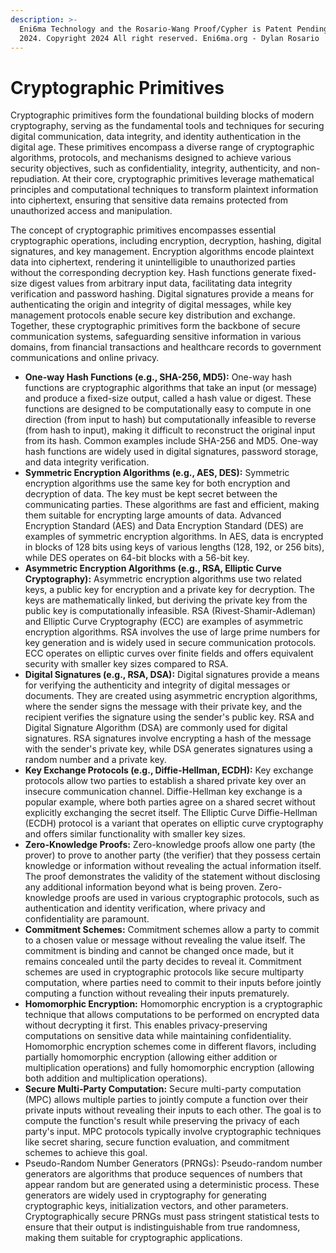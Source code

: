 ```yaml
---
description: >-
  Eni6ma Technology and the Rosario-Wang Proof/Cypher is Patent Pending. USPTO
  2024. Copyright 2024 All right reserved. Eni6ma.org - Dylan Rosario
---
```


# Cryptographic Primitives

Cryptographic primitives form the foundational building blocks of modern cryptography, serving as the fundamental tools and techniques for securing digital communication, data integrity, and identity authentication in the digital age. These primitives encompass a diverse range of cryptographic algorithms, protocols, and mechanisms designed to achieve various security objectives, such as confidentiality, integrity, authenticity, and non-repudiation. At their core, cryptographic primitives leverage mathematical principles and computational techniques to transform plaintext information into ciphertext, ensuring that sensitive data remains protected from unauthorized access and manipulation.

The concept of cryptographic primitives encompasses essential cryptographic operations, including encryption, decryption, hashing, digital signatures, and key management. Encryption algorithms encode plaintext data into ciphertext, rendering it unintelligible to unauthorized parties without the corresponding decryption key. Hash functions generate fixed-size digest values from arbitrary input data, facilitating data integrity verification and password hashing. Digital signatures provide a means for authenticating the origin and integrity of digital messages, while key management protocols enable secure key distribution and exchange. Together, these cryptographic primitives form the backbone of secure communication systems, safeguarding sensitive information in various domains, from financial transactions and healthcare records to government communications and online privacy.

* **One-way Hash Functions (e.g., SHA-256, MD5):** One-way hash functions are cryptographic algorithms that take an input (or message) and produce a fixed-size output, called a hash value or digest. These functions are designed to be computationally easy to compute in one direction (from input to hash) but computationally infeasible to reverse (from hash to input), making it difficult to reconstruct the original input from its hash. Common examples include SHA-256 and MD5. One-way hash functions are widely used in digital signatures, password storage, and data integrity verification.
* **Symmetric Encryption Algorithms (e.g., AES, DES):** Symmetric encryption algorithms use the same key for both encryption and decryption of data. The key must be kept secret between the communicating parties. These algorithms are fast and efficient, making them suitable for encrypting large amounts of data. Advanced Encryption Standard (AES) and Data Encryption Standard (DES) are examples of symmetric encryption algorithms. In AES, data is encrypted in blocks of 128 bits using keys of various lengths (128, 192, or 256 bits), while DES operates on 64-bit blocks with a 56-bit key.
* **Asymmetric Encryption Algorithms (e.g., RSA, Elliptic Curve Cryptography):** Asymmetric encryption algorithms use two related keys, a public key for encryption and a private key for decryption. The keys are mathematically linked, but deriving the private key from the public key is computationally infeasible. RSA (Rivest-Shamir-Adleman) and Elliptic Curve Cryptography (ECC) are examples of asymmetric encryption algorithms. RSA involves the use of large prime numbers for key generation and is widely used in secure communication protocols. ECC operates on elliptic curves over finite fields and offers equivalent security with smaller key sizes compared to RSA.
* **Digital Signatures (e.g., RSA, DSA):** Digital signatures provide a means for verifying the authenticity and integrity of digital messages or documents. They are created using asymmetric encryption algorithms, where the sender signs the message with their private key, and the recipient verifies the signature using the sender's public key. RSA and Digital Signature Algorithm (DSA) are commonly used for digital signatures. RSA signatures involve encrypting a hash of the message with the sender's private key, while DSA generates signatures using a random number and a private key.
* **Key Exchange Protocols (e.g., Diffie-Hellman, ECDH):** Key exchange protocols allow two parties to establish a shared private key over an insecure communication channel. Diffie-Hellman key exchange is a popular example, where both parties agree on a shared secret without explicitly exchanging the secret itself. The Elliptic Curve Diffie-Hellman (ECDH) protocol is a variant that operates on elliptic curve cryptography and offers similar functionality with smaller key sizes.
* **Zero-Knowledge Proofs:** Zero-knowledge proofs allow one party (the prover) to prove to another party (the verifier) that they possess certain knowledge or information without revealing the actual information itself. The proof demonstrates the validity of the statement without disclosing any additional information beyond what is being proven. Zero-knowledge proofs are used in various cryptographic protocols, such as authentication and identity verification, where privacy and confidentiality are paramount.
* **Commitment Schemes:** Commitment schemes allow a party to commit to a chosen value or message without revealing the value itself. The commitment is binding and cannot be changed once made, but it remains concealed until the party decides to reveal it. Commitment schemes are used in cryptographic protocols like secure multiparty computation, where parties need to commit to their inputs before jointly computing a function without revealing their inputs prematurely.
* **Homomorphic Encryption:** Homomorphic encryption is a cryptographic technique that allows computations to be performed on encrypted data without decrypting it first. This enables privacy-preserving computations on sensitive data while maintaining confidentiality. Homomorphic encryption schemes come in different flavors, including partially homomorphic encryption (allowing either addition or multiplication operations) and fully homomorphic encryption (allowing both addition and multiplication operations).
* **Secure Multi-Party Computation:** Secure multi-party computation (MPC) allows multiple parties to jointly compute a function over their private inputs without revealing their inputs to each other. The goal is to compute the function's result while preserving the privacy of each party's input. MPC protocols typically involve cryptographic techniques like secret sharing, secure function evaluation, and commitment schemes to achieve this goal.
* Pseudo-Random Number Generators (PRNGs): Pseudo-random number generators are algorithms that produce sequences of numbers that appear random but are generated using a deterministic process. These generators are widely used in cryptography for generating cryptographic keys, initialization vectors, and other parameters. Cryptographically secure PRNGs must pass stringent statistical tests to ensure that their output is indistinguishable from true randomness, making them suitable for cryptographic applications.
